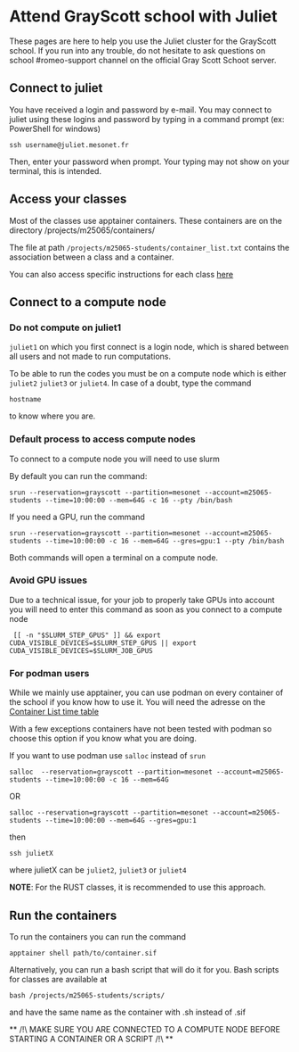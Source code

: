 
# Attend GrayScott school with Juliet
These pages are here to help you use the Juliet cluster for the GrayScott school. If you run into any trouble, do not hesitate to ask questions on school #romeo-support channel on the official Gray Scott Schoot server.

## Connect to juliet
You have received a login and password by e-mail. You may connect to juliet using these logins and password by typing in a command prompt (ex: PowerShell for windows)

```
ssh username@juliet.mesonet.fr
```

Then, enter your password when prompt. Your typing may not show on your terminal, this is intended.

## Access your classes

Most of the classes use apptainer containers. These containers are on the directory /projects/m25065/containers/

The file at path `/projects/m25065-students/container_list.txt` contains the association between a class and a container.

You can also access specific instructions for each class [here](https://github.com/barriost/GSSdoc/blob/main/class_specs.md)

## Connect to a compute node

### Do not compute on juliet1
`juliet1` on which you first connect is a login node, which is shared between all users and not made to run computations.

To be able to run the codes you must be on a compute node which is either `juliet2` `juliet3` or `juliet4`. In case of a doubt, type the command

``` hostname ```

to know where you are.

### Default process to access compute nodes
To connect to a compute node you will need to use slurm

By default you can run the command:

```
srun --reservation=grayscott --partition=mesonet --account=m25065-students --time=10:00:00 --mem=64G -c 16 --pty /bin/bash
 ```

If you need a GPU, run the command 

``` 
srun --reservation=grayscott --partition=mesonet --account=m25065-students --time=10:00:00 -c 16 --mem=64G --gres=gpu:1 --pty /bin/bash
 ```

Both commands will open a terminal on a compute node.

### Avoid GPU issues
Due to a technical issue, for your job to properly take GPUs into account you will need to enter this command as soon as you connect to a compute node

```
 [[ -n "$SLURM_STEP_GPUS" ]] && export CUDA_VISIBLE_DEVICES=$SLURM_STEP_GPUS || export CUDA_VISIBLE_DEVICES=$SLURM_JOB_GPUS
```


### For podman users

While we mainly use apptainer, you can use podman on every container of the school if you know how to use it. You will need the adresse on the [Container List time table](https://cta-lapp.pages.in2p3.fr/cours/gray_scott_revolutions/grayscottrevolution/7-5161.html)

With a few exceptions containers have not been tested with podman so choose this option if you know what you are doing.

If you want to use podman use `salloc` instead of `srun`

``` 
salloc  --reservation=grayscott --partition=mesonet --account=m25065-students --time=10:00:00 -c 16 --mem=64G
 ```

OR

``` 
salloc --reservation=grayscott --partition=mesonet --account=m25065-students --time=10:00:00 --mem=64G --gres=gpu:1
 ```

then

```
ssh julietX
```

where julietX can be `juliet2`, `juliet3` or `juliet4`

**NOTE**: For the RUST classes, it is recommended to use this approach.


## Run the containers

To run the containers you can run the command

``` 
apptainer shell path/to/container.sif
```

Alternatively, you can run a bash script that will do it for you. Bash scripts for classes are available at

``` 
bash /projects/m25065-students/scripts/
```

and have the same name as the container with .sh instead of .sif

** /!\ MAKE SURE YOU ARE CONNECTED TO A COMPUTE NODE BEFORE STARTING A CONTAINER OR A SCRIPT /!\ **
